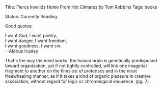 Title: Fierce Invalids Home From Hot Climates by Tom Robbins
Tags: books

Status: Currently Reading

Good quotes:

I want God, I want poetry,  
I want danger, I want freedom,  
I want goodness, I want sin.  
		--Aldous Huxley

That's the way the mind works: the human brain is genetically predisposed toward organization, yet if not tightly controlled, will link one imagerial fragment to another on the flimsiest of pretenses and in the most freewheeling manner, as if it takes a kind of organic pleasure in creative association, without regard for logic or chronological sequence. (pg. 7)


